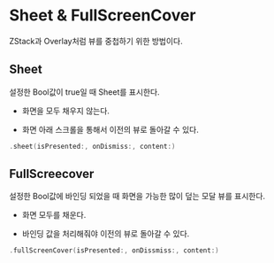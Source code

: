 # <b> Sheet & FullScreenCover </b>
ZStack과 Overlay처럼 뷰를 중첩하기 위한 방법이다.

## <b> Sheet </b>
설정한 Bool값이 true일 때 Sheet를 표시한다.
- 화면을 모두 채우지 않는다.
  
- 화면 아래 스크롤을 통해서 이전의 뷰로 돌아갈 수 있다.

```Swift
.sheet(isPresented:, onDismiss:, content:)
```

## <b> FullScreecover </b>
설정한 Bool값에 바인딩 되었을 때 화면을 가능한 많이 덮는 모달 뷰를 표시한다.
  
- 화면 모두를 채운다.

- 바인딩 값을 처리해줘야 이전의 뷰로 돌아갈 수 있다.

```Swift
.fullScreenCover(isPresented:, onDissmiss:, content:)
```

